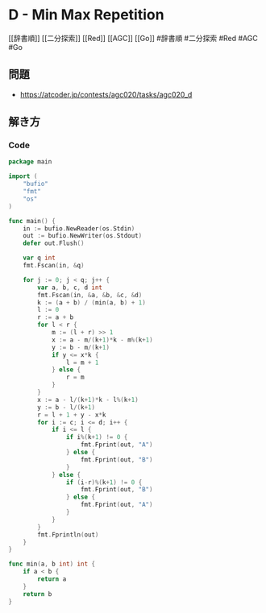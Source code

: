 # D - Min Max Repetition
[[辞書順]] [[二分探索]] [[Red]] [[AGC]] [[Go]]
#辞書順 #二分探索 #Red #AGC #Go 

## 問題
- https://atcoder.jp/contests/agc020/tasks/agc020_d

## 解き方
### Code
```go
package main

import (
	"bufio"
	"fmt"
	"os"
)

func main() {
	in := bufio.NewReader(os.Stdin)
	out := bufio.NewWriter(os.Stdout)
	defer out.Flush()

	var q int
	fmt.Fscan(in, &q)

	for j := 0; j < q; j++ {
		var a, b, c, d int
		fmt.Fscan(in, &a, &b, &c, &d)
		k := (a + b) / (min(a, b) + 1)
		l := 0
		r := a + b
		for l < r {
			m := (l + r) >> 1
			x := a - m/(k+1)*k - m%(k+1)
			y := b - m/(k+1)
			if y <= x*k {
				l = m + 1
			} else {
				r = m
			}
		}
		x := a - l/(k+1)*k - l%(k+1)
		y := b - l/(k+1)
		r = l + 1 + y - x*k
		for i := c; i <= d; i++ {
			if i <= l {
				if i%(k+1) != 0 {
					fmt.Fprint(out, "A")
				} else {
					fmt.Fprint(out, "B")
				}
			} else {
				if (i-r)%(k+1) != 0 {
					fmt.Fprint(out, "B")
				} else {
					fmt.Fprint(out, "A")
				}
			}
		}
		fmt.Fprintln(out)
	}
}

func min(a, b int) int {
	if a < b {
		return a
	}
	return b
}
```
